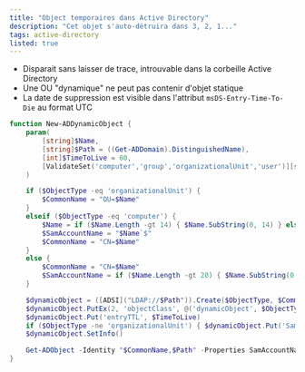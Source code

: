 ```yaml
---
title: "Object temporaires dans Active Directory"
description: "Cet objet s'auto-détruira dans 3, 2, 1..."
tags: active-directory
listed: true
---
```


- Disparait sans laisser de trace, introuvable dans la corbeille Active Directory
- Une OU "dynamique" ne peut pas contenir d'objet statique 
- La date de suppression est visible dans l'attribut `msDS-Entry-Time-To-Die` au format UTC



```powershell
function New-ADDynamicObject { 
    param(
        [string]$Name,
        [string]$Path = ((Get-ADDomain).DistinguishedName),
        [int]$TimeToLive = 60,
        [ValidateSet('computer','group','organizationalUnit','user')][string]$ObjectType
    )

    if ($ObjectType -eq 'organizationalUnit') { 
        $CommonName = "OU=$Name"
    }
    elseif ($ObjectType -eq 'computer') {
        $Name = if ($Name.Length -gt 14) { $Name.SubString(0, 14) } else { $Name }
        $SamAccountName = "$Name`$"
        $CommonName = "CN=$Name"
    }
    else {
        $CommonName = "CN=$Name"
        $SamAccountName = if ($Name.Length -gt 20) { $Name.SubString(0, 20) } else { $Name }
    }

    $dynamicObject = ([ADSI]("LDAP://$Path")).Create($ObjectType, $CommonName)
    $dynamicObject.PutEx(2, 'objectClass', @('dynamicObject', $ObjectType))
    $dynamicObject.Put('entryTTL', $TimeToLive)
    if ($ObjectType -ne 'organizationalUnit') { $dynamicObject.Put('SamAccountName', $SamAccountName) }
    $dynamicObject.SetInfo()

    Get-ADObject -Identity "$CommonName,$Path" -Properties SamAccountName, msDS-Entry-Time-To-Die
}
```
